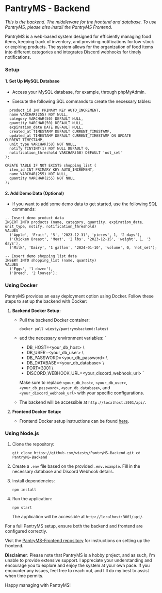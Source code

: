 # PantryMS - Backend

*This is the backend. The middleware for the frontend and database. To use PantryMS, please also install the PantryMS Frontend.*

PantryMS is a web-based system designed for efficiently managing food items, keeping track of inventory, and providing notifications for low-stock or expiring products. The system allows for the organization of food items into different categories and integrates Discord webhooks for timely notifications.


### Setup

#### 1. Set Up MySQL Database

-   Access your MySQL database, for example, through phpMyAdmin.
    
-   Execute the following SQL commands to create the necessary tables:

```CREATE TABLE IF NOT EXISTS products (
  product_id INT PRIMARY KEY AUTO_INCREMENT,
  name VARCHAR(255) NOT NULL,
  category VARCHAR(50) DEFAULT NULL,
  quantity VARCHAR(50) DEFAULT NULL,
  expiration_date DATE DEFAULT NULL,
  created_at TIMESTAMP DEFAULT CURRENT_TIMESTAMP,
  updated_at TIMESTAMP DEFAULT CURRENT_TIMESTAMP ON UPDATE CURRENT_TIMESTAMP,
  unit_type VARCHAR(50) NOT NULL,
  notify TINYINT(1) NOT NULL DEFAULT 0,
  notification_threshold VARCHAR(50) DEFAULT 'not_set'
);

CREATE TABLE IF NOT EXISTS shopping_list (
  item_id INT PRIMARY KEY AUTO_INCREMENT,
  name VARCHAR(255) NOT NULL,
  quantity VARCHAR(255) NOT NULL
);
```


#### 2. Add Demo Data (Optional)

-   If you want to add some demo data to get started, use the following SQL commands:

```
-- Insert demo product data
INSERT INTO products (name, category, quantity, expiration_date, unit_type, notify, notification_threshold)
VALUES
  ('Apple', 'Fruit', '5', '2023-12-31', 'pieces', 1, '2 days'),
  ('Chicken Breast', 'Meat', '2 lbs', '2023-12-15', 'weight', 1, '3 days'),
  ('Milk', 'Dairy', '1 gallon', '2024-01-10', 'volume', 0, 'not_set');

-- Insert demo shopping list data
INSERT INTO shopping_list (name, quantity)
VALUES
  ('Eggs', '1 dozen'),
  ('Bread', '2 loaves');

```

### Using Docker

PantryMS provides an easy deployment option using Docker. Follow these steps to set up the backend with Docker:

1.  **Backend Docker Setup:**
    
    -   Pull the backend Docker container:
        
        `docker pull wiesty/pantrymsbackend:latest` 
        
    -   add the necessary environment variables:
        `
          - DB_HOST=<your_db_host> \
          - DB_USER=<your_db_user> \
          - DB_PASSWORD=<your_db_password> \
          - DB_DATABASE=<your_db_database> \
          - PORT=3001 \
          - DISCORD_WEBHOOK_URL=<your_discord_webhook_url> \` 
        
        Make sure to replace `<your_db_host>`, `<your_db_user>`, `<your_db_password>`, `<your_db_database>`, and `<your_discord_webhook_url>` with your specific configurations.
        
    -   The backend will be accessible at `http://localhost:3001/api/`.
        
2.  **Frontend Docker Setup:**
    
    -   Frontend Docker setup instructions can be found [here](https://github.com/wiesty/PantryMS-Frontend).




### Using Node.js

1.  Clone the repository:
    
    `git clone https://github.com/wiesty/PantryMS-Backend.git
    cd PantryMS-Backend` 
    
2.  Create a `.env` file based on the provided `.env.example`. Fill in the necessary database and Discord Webhook details.
    
3.  Install dependencies:
    
    `npm install` 
    
4.  Run the application:
    
    `npm start` 
    
    The application will be accessible at `http://localhost:3001/api/`.
    


For a full PantryMS setup, ensure both the backend and frontend are configured correctly.

Visit the [PantryMS-Frontend repository](https://github.com/wiesty/PantryMS-Frontend) for instructions on setting up the frontend.


**Disclaimer:** Please note that PantryMS is a hobby project, and as such, I'm unable to provide extensive support. I appreciate your understanding and encourage you to explore and enjoy the system at your own pace. If you encounter any issues, feel free to reach out, and I'll do my best to assist when time permits.

Happy managing with PantryMS!

